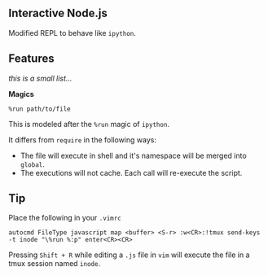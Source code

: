 Interactive Node.js
-------------------

Modified REPL to behave like `ipython`. 

## Features

*this is a small list...*

**Magics**

`%run path/to/file`

This is modeled after the `%run` magic of `ipython`. 

It differs from `require` in the following ways:

* The file will execute in shell and it's namespace will be merged into `global`.
* The executions will not cache. Each call will re-execute the script.

## Tip

Place the following in your `.vimrc`
```
autocmd FileType javascript map <buffer> <S-r> :w<CR>:!tmux send-keys -t inode "\%run %:p" enter<CR><CR>
```

Pressing `Shift + R` while editing a `.js` file in `vim` will execute the file in a tmux session named `inode`.
